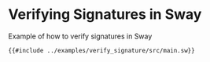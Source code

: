 # Verifying Signatures in Sway

Example of how to verify signatures in Sway

```sway
{{#include ../examples/verify_signature/src/main.sw}}
```
